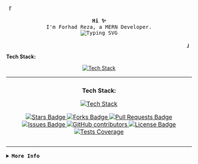 <div>
  <p align="left">
    <strong><samp>「</samp></strong>
  </p>

  <p align="center">
    <samp>
      <b>Hi ✨</b>
      <br />
      I'm Forhad Reza, a MERN Developer.
      <br />
      <img
        src="https://readme-typing-svg.demolab.com?font=Iosevka&size=16&pause=1000&color=9D7CD8&center=true&vCenter=true&width=435&lines=I+code+efficient+and+elegant+programs"
        alt="Typing SVG"
      />
    </samp>
  </p>

  <p align="right">
    <strong><samp>」</samp></strong>
  </p>

  <div style="max-width: 800px; margin: 0 auto">
    <p><b>Tech Stack:</b></p>
            <p align="center">
              <a href="https://skillicons.dev">
                <img
                  src="https://skillicons.dev/icons?i=nextjs,react,ts,js,mongodb,express,nodejs,postman,firebase,tailwind,css,html,bootstrap,vite,mysql,py,java,c,cpp,git,github,ps,ai,ubuntu,linux,figma"
                  alt="Tech Stack"
                />
              </a>
            </p>
    <table style="width: 100%; text-align: center">
        <!-- Third row with Tech Stack -->
        <tr>
          <td colspan="2" style="padding: 10px">
            <p><b>Tech Stack:</b></p>
            <p align="center">
              <a href="https://skillicons.dev">
                <img
                  src="https://skillicons.dev/icons?i=nextjs,react,ts,js,mongodb,express,nodejs,postman,firebase,tailwind,css,html,bootstrap,vite,mysql,py,java,c,cpp,git,github,ps,ai,ubuntu,linux,figma"
                  alt="Tech Stack"
                />
              </a>
            </p>
            <div align="center">
              <a
                href="https://github.com/forhadreza43/awesome-github-profile-readme/stargazers"
                ><img
                  src="https://img.shields.io/github/stars/forhadreza43/awesome-github-profile-readme"
                  alt="Stars Badge"
              />
              </a>
              <a
                href="https://github.com/forhadreza43/awesome-github-profile-readme/network/members"
                ><img
                  src="https://img.shields.io/github/forks/forhadreza43/awesome-github-profile-readme"
                  alt="Forks Badge"
              />
              </a>
              <a
                href="https://github.com/forhadreza43/awesome-github-profile-readme/pulls"
                ><img
                  src="https://img.shields.io/github/issues-pr/forhadreza43/awesome-github-profile-readme?color=0088ff"
                  alt="Pull Requests Badge"
              />
              </a>
              <a
                href="https://github.com/forhadreza43/awesome-github-profile-readme/issues"
                ><img
                  src="https://img.shields.io/github/issues/forhadreza43/awesome-github-profile-readme?color=0088ff"
                  alt="Issues Badge"
              />
              </a>
              <a
                href="https://github.com/forhadreza43/awesome-github-profile-readme/graphs/contributors"
                ><img
                  alt="GitHub contributors"
                  src="https://img.shields.io/github/contributors/forhadreza43/awesome-github-profile-readme?color=2b9348"
              />
              </a>
              <a
                href="https://github.com/forhadreza43/awesome-github-profile-readme/blob/master/LICENSE"
                ><img
                  src="https://img.shields.io/github/license/forhadreza43/awesome-github-profile-readme?color=2b9348"
                  alt="License Badge"
              />
              </a>
              <a href="https://codecov.io/gh/forhadreza43/github-readme-stats"
                ><img
                  alt="Tests Coverage"
                  src="https://codecov.io/gh/forhadreza43/github-readme-stats/branch/master/graph/badge.svg"
              />
              </a>
            </div>
            <br />
          </td>
        </tr>
    </table>
  </div>
  <details align="left">
    <summary>
      <samp><b>More Info</b></samp>
    </summary>
    <br />
    <p align="center">
      <samp>
        [ <a href="">about me</a> • <a href="">projects</a> •
        <a href="https://www.linkedin.com/in/rezaforhad/">contact</a> ]
      </samp>
    </p>
    <br />
    <div style="max-width: 800px; margin: 0 auto">
      <table style="width: 100%; text-align: center">
        <!-- First row with GitHub Stats and Streaks -->
        <tr>
          <td style="width: 50%; padding: 10px; vertical-align: top">
            <a href="#github-stats">
              <img
                alt="GitHub Stats"
                src="https://github-readme-stats.vercel.app/api?username=forhadreza43&count_private=true&show_icons=true&include_all_commits=true&hide_border=true&theme=tokyonight"
              />
            </a>
          </td>
          <td style="width: 50%; padding: 10px; vertical-align: top">
            <a href="#streak-stats">
              <img
                alt="GitHub Streak"
                src="https://github-readme-streak-stats.herokuapp.com?user=forhadreza43&hide_border=true&theme=tokyonight"
              />
            </a>
          </td>
        </tr>
        <!-- Second row with Top Languages -->
        <tr>
          <td style="width: 50%; padding: 10px">
            <a href="#top-languages">
              <img
                width="80%"
                alt="Top Languages"
                src="https://github-readme-stats.vercel.app/api/top-langs/?username=forhadreza43&langs_count=6&theme=tokyonight&layout=compact&hide_border=true"
              />
            </a>
          </td>
        </tr>
        <!-- Fourth row with LeetCode and HackerRank badges -->
        <tr>
          <td style="width: 50%; padding: 10px">
            <a href="https://leetcode.com/u/snow_cone/">
              <img
                src="https://img.shields.io/badge/LeetCode-snow_cone-gold?style=for-the-badge&logo=Leetcode"
                alt="Leetcode Profile"
              />
            </a>
          </td>
          <td style="width: 50%; padding: 10px">
            <a href="https://www.hackerrank.com/profile/snow_cone">
              <img
                src="https://img.shields.io/badge/HackerRank-snow_cone-brightgreen?style=for-the-badge&logo=HackerRank"
                alt="HackerRank Profile"
              />
            </a>
          </td>
        </tr>
      </table>
    </div>
  </details>
</div>

<!-- <h1 align="center">Hi 👋, I'm Forhad Reza</h1>
<h3 align="center">A passionate frontend developer</h3> -->

<!--
**forhadreza43/forhadreza43** is a ✨ _special_ ✨ repository because its `README.md` (this file) appears on your GitHub profile.

Here are some ideas to get you started:

- 🔭 I’m currently working on ...
- 🌱 I’m currently learning ...
- 👯 I’m looking to collaborate on ...
- 🤔 I’m looking for help with ...
- 💬 Ask me about ...
- 📫 How to reach me: ...
- 😄 Pronouns: ...
- ⚡ Fun fact: ...
-->
